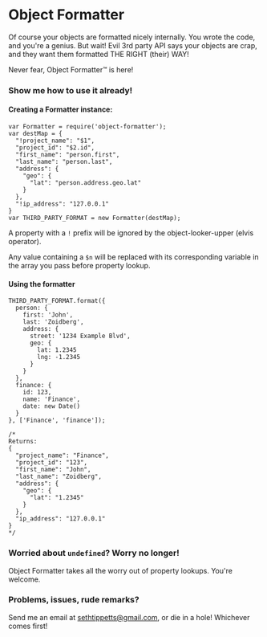 # Object Formatter

Of course your objects are formatted nicely internally. You wrote the code, and you're a genius. But wait! Evil 3rd party API says your objects are crap, and they want them formatted THE RIGHT (their) WAY!

Never fear, Object Formatter™ is here!

### Show me how to use it already!

#### Creating a Formatter instance:
```
var Formatter = require('object-formatter');
var destMap = {
  "!project_name": "$1",
  "project_id": "$2.id",
  "first_name": "person.first",
  "last_name": "person.last",
  "address": {
    "geo": {
      "lat": "person.address.geo.lat"
    }
  },
  "!ip_address": "127.0.0.1"
}
var THIRD_PARTY_FORMAT = new Formatter(destMap);
```

A property with a `!` prefix will be ignored by the object-looker-upper (elvis operator).

Any value containing a `$n` will be replaced with its corresponding variable in the array you pass before property lookup.

#### Using the formatter
```
THIRD_PARTY_FORMAT.format({
  person: {
    first: 'John',
    last: 'Zoidberg',
    address: {
      street: '1234 Example Blvd',
      geo: {
        lat: 1.2345
        lng: -1.2345
      }
    }
  },
  finance: {
    id: 123,
    name: 'Finance',
    date: new Date()
  }
}, ['Finance', 'finance']);

/* 
Returns:
{
  "project_name": "Finance",
  "project_id": "123",
  "first_name": "John",
  "last_name": "Zoidberg",
  "address": {
    "geo": {
      "lat": "1.2345"
    }
  },
  "ip_address": "127.0.0.1"
}
*/
```

### Worried about `undefined`? Worry no longer!

Object Formatter takes all the worry out of property lookups. You're welcome.

### Problems, issues, rude remarks?
Send me an email at sethtippetts@gmail.com, or die in a hole! Whichever comes first!
